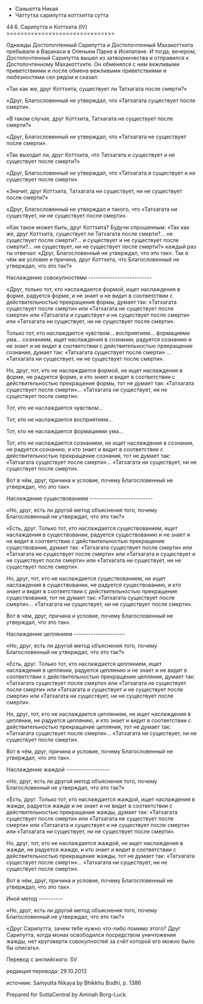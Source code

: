 









* Саньютта Никая
* Чаттутха сарипутта коттхитта сутта


44\.6\. Сарипутта и Коттхита \(IV\)
\=\=\=\=\=\=\=\=\=\=\=\=\=\=\=\=\=\=\=\=\=\=\=\=\=\=\=\=\=\=\=



Однажды Достопочтенный Сарипутта и Достопочтенный Махакоттхита пребывали в Варанаси в Оленьем Парке в Исипатане\. И тогда, вечером, Достопочтенный Сарипутта вышел из затворничества и отправился к Достопочтенному Махакоттхите\. Он обменялся с ним вежливыми приветствиями и после обмена вежливыми приветствиями и любезностями сел рядом и сказал:


«Так как же, друг Коттхита, существует ли Татхагата после смерти?»


«Друг, Благословенный не утверждал, что «Татхагата существует после смерти»\.


«В таком случае, друг Коттхита, Татхагата не существует после смерти?»


«Друг, Благословенный не утверждал, что «Татхагата не существует после смерти»\.


«Так выходит ли, друг Коттхита, что Татхагата и существует и не существует после смерти?»


«Друг, Благословенный не утверждал, что «Татхагата и существует и не существует после смерти»\.


«Значит, друг Коттхита, Татхагата ни существует, ни не существует после смерти?»


«Друг, Благословенный не утверждал и такого, что «Татхагата ни существует, ни не существует после смерти»\.


«Как такое может быть, друг Коттхита? Будучи спрошенным: «Так как же, друг Коттхита, существует ли Татхагата после смерти?… не существует после смерти?… и существует и не существует после смерти?… ни существует, ни не существует после смерти?» каждый раз ты отвечал: «Друг, Благословенный не утверждал, что это так»\. Так в чём же условие и причина, друг Коттхита, что Благословенный не утверждал, что это так?»


Наслаждение совокупностями
\-\-\-\-\-\-\-\-\-\-\-\-\-\-\-\-\-\-\-\-\-\-\-\-\-\-


«Друг, только тот, кто наслаждается формой, ищет наслаждения в форме, радуется форме, и не знает и не видит в соответствии с действительностью прекращения формы, думает так: «Татхагата существует после смерти» или «Татхагата не существует после смерти» или «Татхагата и существует и не существует после смерти» или «Татхагата ни существует, ни не существует после смерти»\.


Только тот, кто наслаждается чувством… восприятием… формациями ума… сознанием, ищет наслаждения в сознании, радуется сознанию и не знает и не видит в соответствии с действительностью прекращение сознания, думает так: «Татхагата существует после смерти» … «Татхагата ни существует, ни не существует после смерти»\.


Но, друг, тот, кто не наслаждается формой, не ищет наслаждения в форме, не радуется форме, и кто знает и видит в соответствии с действительностью прекращение формы, тот не думает так: «Татхагата существует после смерти»… «Татхагата ни существует, ни не существует после смерти»\.


Тот, кто не наслаждается чувством…


Тот, кто не наслаждается восприятием…


Тот, кто не наслаждается формациями ума…


Тот, кто не наслаждается сознанием, не ищет наслаждения в сознании, не радуется сознанию, и кто знает и видит в соответствии с действительностью прекращение сознания, тот не думает так: «Татхагата существует после смерти»… «Татхагата ни существует, ни не существует после смерти»\.


Вот в чём, друг, причина и условие, почему Благословенный не утверждал, что это так»\.


Наслаждение существованием
\-\-\-\-\-\-\-\-\-\-\-\-\-\-\-\-\-\-\-\-\-\-\-\-\-\-


«Но, друг, есть ли другой метод объяснения того, почему Благословенный не утверждал, что это так?»


«Есть, друг\. Только тот, кто наслаждается существованием, ищет наслаждения в существовании, радуется существованию и не знает и не видит в соответствии с действительностью прекращение существования, думает так: «Татхагата существует после смерти» или «Татхагата не существует после смерти» или «Татхагата и существует и не существует после смерти» или «Татхагата ни существует, ни не существует после смерти»\.


Но, друг, тот, кто не наслаждается существованием, не ищет наслаждения в существовании, не радуется существованию, и кто знает и видит в соответствии с действительностью прекращение существования, тот не думает так: «Татхагата существует после смерти»… «Татхагата ни существует, ни не существует после смерти»\.


Вот в чём, друг, причина и условие, почему Благословенный не утверждал, что это так»\.


Наслаждение цеплянием
\-\-\-\-\-\-\-\-\-\-\-\-\-\-\-\-\-\-\-\-\-


«Но, друг, есть ли другой метод объяснения того, почему Благословенный не утверждал, что это так?»


«Есть, друг\. Только тот, кто наслаждается цеплянием, ищет наслаждения в цеплянии, радуется цеплянию и не знает и не видит в соответствии с действительностью прекращение цепляния, думает так: «Татхагата существует после смерти» или «Татхагата не существует после смерти» или «Татхагата и существует и не существует после смерти» или «Татхагата ни существует, ни не существует после смерти»\.


Но, друг, тот, кто не наслаждается цеплянием, не ищет наслаждения в цеплянии, не радуется цеплянию, и кто знает и видит в соответствии с действительностью прекращение цепляния, тот не думает так: «Татхагата существует после смерти»… «Татхагата ни существует, ни не существует после смерти»\.


Вот в чём, друг, причина и условие, почему Благословенный не утверждал, что это так»\.


Наслаждение жаждой
\-\-\-\-\-\-\-\-\-\-\-\-\-\-\-\-\-\-


«Но, друг, есть ли другой метод объяснения того, почему Благословенный не утверждал, что это так?»


«Есть, друг\. Только тот, кто наслаждается жаждой, ищет наслаждения в жажде, радуется жажде и не знает и не видит в соответствии с действительностью прекращение жажды, думает так: «Татхагата существует после смерти» или «Татхагата не существует после смерти» или «Татхагата и существует и не существует после смерти» или «Татхагата ни существует, ни не существует после смерти»\.


Но, друг, тот, кто не наслаждается жаждой, не ищет наслаждения в жажде, не радуется жажде, и кто знает и видит в соответствии с действительностью прекращение жажды, тот не думает так: «Татхагата существует после смерти»… «Татхагата ни существует, ни не существует после смерти»\.


Вот в чём, друг, причина и условие, почему Благословенный не утверждал, что это так»\.


Иной метод
\-\-\-\-\-\-\-\-\-\-


«Но, друг, есть ли другой метод объяснения того, почему Благословенный не утверждал, что это так?»


«Друг Сарипутта, зачем тебе нужно что\-либо помимо этого? Друг Сарипутта, когда монах освободился посредством уничтожения жажды, нет круговерти совокупностей за счёт которой его можно было бы описать»\.



Перевод с английского: SV


редакция перевода: 29\.10\.2013


источник: Samyutta Nikaya by Bhikkhu Bodhi, p\. 1386


Prepared for SuttaCentral by Aminah Borg\-Luck\.






